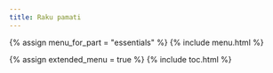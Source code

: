 ```yaml
---
title: Raku pamati
---
```


{% assign menu_for_part = "essentials" %}
{% include menu.html %}

{% assign extended_menu = true %}
{% include toc.html %}